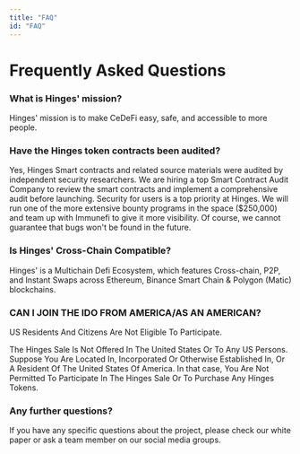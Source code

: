 ```yaml
---
title: "FAQ"
id: "FAQ"
---
```



# Frequently Asked Questions

### What is Hinges' mission?​
Hinges' mission is to make CeDeFi easy, safe, and accessible to more people.

### Have the Hinges token contracts been audited?​
Yes, Hinges Smart contracts and related source materials were audited by independent security researchers. We are hiring a top Smart Contract Audit Company to review the smart contracts and implement a comprehensive audit before launching. Security for users is a top priority at Hinges. We will run one of the more extensive bounty programs in the space ($250,000) and team up with Immunefi to give it more visibility. Of course, we cannot guarantee that bugs won't be found in the future.

### Is Hinges' Cross-Chain Compatible?​
Hinges' is a Multichain Defi Ecosystem, which features Cross-chain, P2P, and Instant Swaps across Ethereum, Binance Smart Chain & Polygon (Matic) blockchains.

 

### CAN I JOIN THE IDO FROM AMERICA/AS AN AMERICAN?

 

US Residents And Citizens Are Not Eligible To Participate.

The Hinges Sale Is Not Offered In The United States Or To Any US Persons. Suppose You Are Located In, Incorporated Or Otherwise Established In, Or A Resident Of The United States Of America. In that case, You Are Not Permitted To Participate In The Hinges Sale Or To Purchase Any Hinges Tokens.

 

### Any further questions?​
If you have any specific questions about the project, please check our white paper or ask a team member on our social media groups.
